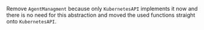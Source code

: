 Remove `AgentManagment` because only `KubernetesAPI` implements it now and there is no need for this abstraction and moved the used functions straight onto `KubernetesAPI`.
